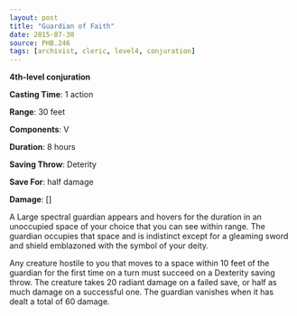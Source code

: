 ```yaml
---
layout: post
title: "Guardian of Faith"
date: 2015-07-30
source: PHB.246
tags: [archivist, cleric, level4, conjuration]
---
```


**4th-level conjuration**

**Casting Time**: 1 action

**Range**: 30 feet

**Components**: V

**Duration**: 8 hours

**Saving Throw**: Deterity

**Save For**: half damage

**Damage**: []

A Large spectral guardian appears and hovers for the duration in an unoccupied space of your choice that you can see within range. The guardian occupies that space and is indistinct except for a gleaming sword and shield emblazoned with the symbol of your deity.

Any creature hostile to you that moves to a space within 10 feet of the guardian for the first time on a turn must succeed on a Dexterity saving throw. The creature takes 20 radiant damage on a failed save, or half as much damage on a successful one. The guardian vanishes when it has dealt a total of 60 damage.
